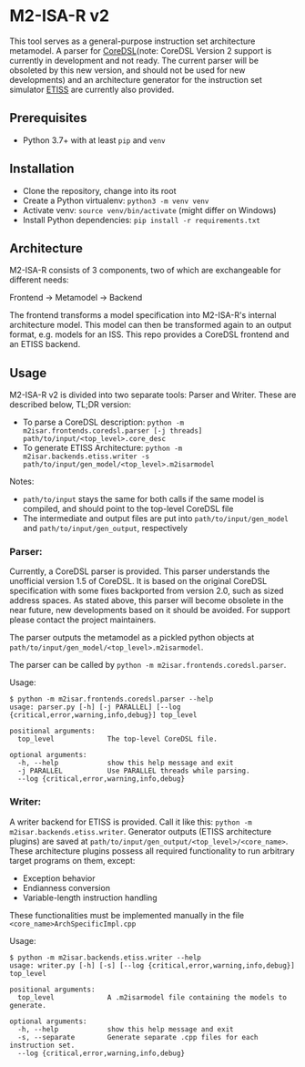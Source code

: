 # M2-ISA-R v2

This tool serves as a general-purpose instruction set architecture metamodel. A parser for [CoreDSL](https://github.com/Minres/CoreDSL/wiki/CoreDSL-2-programmer's-manual)(note: CoreDSL Version 2 support is currently in development and not ready. The current parser will be obsoleted by this new version, and should not be used for new developments) and an architecture generator for the instruction set simulator [ETISS](https://github.com/tum-ei-eda/etiss) are currently also provided.

## Prerequisites
- Python 3.7+ with at least `pip` and `venv`

## Installation
- Clone the repository, change into its root
- Create a Python virtualenv: `python3 -m venv venv`
- Activate venv: `source venv/bin/activate` (might differ on Windows)
- Install Python dependencies: `pip install -r requirements.txt`

## Architecture
M2-ISA-R consists of 3 components, two of which are exchangeable for different needs:

Frontend -> Metamodel -> Backend

The frontend transforms a model specification into M2-ISA-R's internal architecture model. This model can then be transformed again to an output format, e.g. models for an ISS. This repo provides a CoreDSL frontend and an ETISS backend.

## Usage
M2-ISA-R v2 is divided into two separate tools: Parser and Writer. These are described below, TL;DR version:

- To parse a CoreDSL description: `python -m m2isar.frontends.coredsl.parser [-j threads] path/to/input/<top_level>.core_desc`
- To generate ETISS Architecture: `python -m m2isar.backends.etiss.writer -s path/to/input/gen_model/<top_level>.m2isarmodel`

Notes:
- `path/to/input` stays the same for both calls if the same model is compiled, and should point to the top-level CoreDSL file
- The intermediate and output files are put into `path/to/input/gen_model` and `path/to/input/gen_output`, respectively

### Parser:
Currently, a CoreDSL parser is provided. This parser understands the unofficial version 1.5 of CoreDSL. It is based on the original CoreDSL specification with some fixes backported from version 2.0, such as sized address spaces. As stated above, this parser will become obsolete in the near future, new developments based on it should be avoided. For support please contact the project maintainers.

The parser outputs the metamodel as a pickled python objects at `path/to/input/gen_model/<top_level>.m2isarmodel`.

The parser can be called by `python -m m2isar.frontends.coredsl.parser`. 

Usage:

```
$ python -m m2isar.frontends.coredsl.parser --help
usage: parser.py [-h] [-j PARALLEL] [--log {critical,error,warning,info,debug}] top_level

positional arguments:
  top_level             The top-level CoreDSL file.

optional arguments:
  -h, --help            show this help message and exit
  -j PARALLEL           Use PARALLEL threads while parsing.
  --log {critical,error,warning,info,debug}
```

### Writer:
A writer backend for ETISS is provided. Call it like this: `python -m m2isar.backends.etiss.writer`. Generator outputs (ETISS architecture plugins) are saved at `path/to/input/gen_output/<top_level>/<core_name>`. These architecture plugins possess all required functionality to run arbitrary target programs on them, except:
- Exception behavior
- Endianness conversion
- Variable-length instruction handling

These functionalities must be implemented manually in the file `<core_name>ArchSpecificImpl.cpp`

Usage:

```
$ python -m m2isar.backends.etiss.writer --help
usage: writer.py [-h] [-s] [--log {critical,error,warning,info,debug}] top_level

positional arguments:
  top_level             A .m2isarmodel file containing the models to generate.

optional arguments:
  -h, --help            show this help message and exit
  -s, --separate        Generate separate .cpp files for each instruction set.
  --log {critical,error,warning,info,debug}
```
